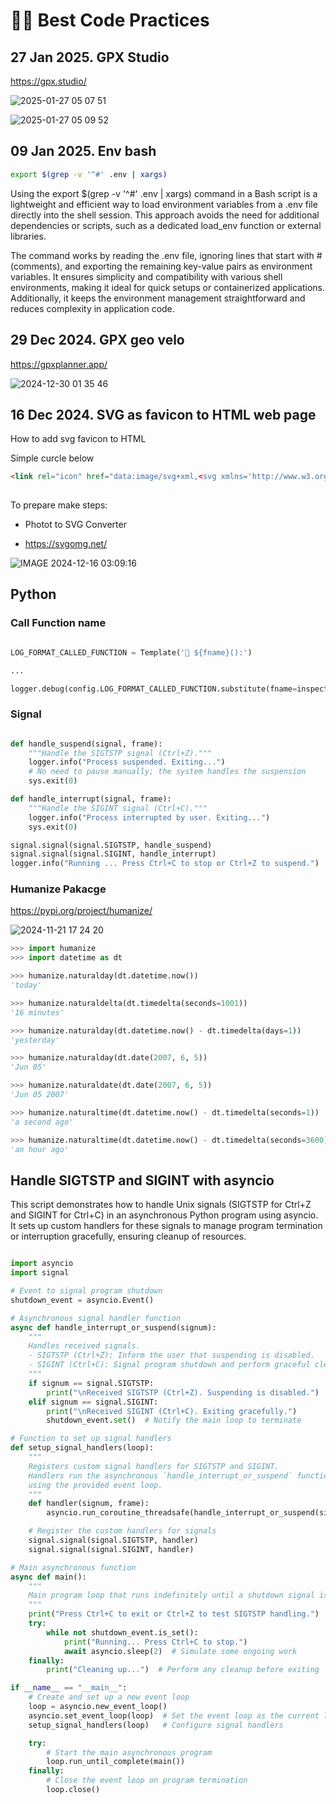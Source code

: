 # 👨‍💻 Best Code Practices


## 27 Jan 2025. GPX Studio 

https://gpx.studio/


![2025-01-27 05 07 51](https://github.com/user-attachments/assets/f0b627e8-0b0c-44ef-aa92-6820c4494151)

![2025-01-27 05 09 52](https://github.com/user-attachments/assets/5d0a0a98-2771-4f0b-af58-2224dd91d56f)




## 09 Jan 2025. Env bash

```bash
export $(grep -v '^#' .env | xargs)
```

Using the export $(grep -v '^#' .env | xargs) command in a Bash script is a lightweight and efficient way to load environment variables from a .env file directly into the shell session. This approach avoids the need for additional dependencies or scripts, such as a dedicated load_env function or external libraries.

The command works by reading the .env file, ignoring lines that start with # (comments), and exporting the remaining key-value pairs as environment variables. It ensures simplicity and compatibility with various shell environments, making it ideal for quick setups or containerized applications. Additionally, it keeps the environment management straightforward and reduces complexity in application code.



## 29 Dec 2024. GPX geo velo

https://gpxplanner.app/

![2024-12-30 01 35 46](https://github.com/user-attachments/assets/7276fa57-c97c-42cd-8b80-7bbb6674f23f)


## 16 Dec 2024. SVG as favicon to HTML web page

How to add svg favicon to HTML

Simple curcle below

```html
<link rel="icon" href="data:image/svg+xml,<svg xmlns='http://www.w3.org/2000/svg' viewBox='0 0 100 100'><circle cx='50' cy='50' r='50' fill='deepskyblue'/></svg>">
    
```

To prepare make steps:

- Photot to SVG Converter

- https://svgomg.net/

![IMAGE 2024-12-16 03:09:16](https://github.com/user-attachments/assets/724b3a03-0e94-41aa-81d5-9fa1c524a525)






## Python

### Call Function name

```python

LOG_FORMAT_CALLED_FUNCTION = Template('💈 ${fname}():')

...

logger.debug(config.LOG_FORMAT_CALLED_FUNCTION.substitute(fname=inspect.currentframe().f_code.co_name))

```


### Signal

```python

def handle_suspend(signal, frame):
    """Handle the SIGTSTP signal (Ctrl+Z)."""
    logger.info("Process suspended. Exiting...")
    # No need to pause manually; the system handles the suspension
    sys.exit(0)

def handle_interrupt(signal, frame):
    """Handle the SIGINT signal (Ctrl+C)."""
    logger.info("Process interrupted by user. Exiting...")
    sys.exit(0)

signal.signal(signal.SIGTSTP, handle_suspend)
signal.signal(signal.SIGINT, handle_interrupt)
logger.info("Running ... Press Ctrl+C to stop or Ctrl+Z to suspend.")

```



### Humanize Pakacge

https://pypi.org/project/humanize/

![2024-11-21 17 24 20](https://github.com/user-attachments/assets/39953ad3-7252-4831-a34c-f54adc9aedb7)

```python
>>> import humanize
>>> import datetime as dt

>>> humanize.naturalday(dt.datetime.now())
'today'

>>> humanize.naturaldelta(dt.timedelta(seconds=1001))
'16 minutes'

>>> humanize.naturalday(dt.datetime.now() - dt.timedelta(days=1))
'yesterday'

>>> humanize.naturalday(dt.date(2007, 6, 5))
'Jun 05'

>>> humanize.naturaldate(dt.date(2007, 6, 5))
'Jun 05 2007'

>>> humanize.naturaltime(dt.datetime.now() - dt.timedelta(seconds=1))
'a second ago'

>>> humanize.naturaltime(dt.datetime.now() - dt.timedelta(seconds=3600))
'an hour ago'

```


## Handle SIGTSTP and SIGINT with asyncio 

This script demonstrates how to handle Unix signals (SIGTSTP for Ctrl+Z and SIGINT for Ctrl+C) in an asynchronous Python program using asyncio. It sets up custom handlers for these signals to manage program termination or interruption gracefully, ensuring cleanup of resources.

```python

import asyncio
import signal

# Event to signal program shutdown
shutdown_event = asyncio.Event()

# Asynchronous signal handler function
async def handle_interrupt_or_suspend(signum):
    """
    Handles received signals.
    - SIGTSTP (Ctrl+Z): Inform the user that suspending is disabled.
    - SIGINT (Ctrl+C): Signal program shutdown and perform graceful cleanup.
    """
    if signum == signal.SIGTSTP:
        print("\nReceived SIGTSTP (Ctrl+Z). Suspending is disabled.")
    elif signum == signal.SIGINT:
        print("\nReceived SIGINT (Ctrl+C). Exiting gracefully.")
        shutdown_event.set()  # Notify the main loop to terminate

# Function to set up signal handlers
def setup_signal_handlers(loop):
    """
    Registers custom signal handlers for SIGTSTP and SIGINT.
    Handlers run the asynchronous `handle_interrupt_or_suspend` function
    using the provided event loop.
    """
    def handler(signum, frame):
        asyncio.run_coroutine_threadsafe(handle_interrupt_or_suspend(signum), loop)

    # Register the custom handlers for signals
    signal.signal(signal.SIGTSTP, handler)
    signal.signal(signal.SIGINT, handler)

# Main asynchronous function
async def main():
    """
    Main program loop that runs indefinitely until a shutdown signal is received.
    """
    print("Press Ctrl+C to exit or Ctrl+Z to test SIGTSTP handling.")
    try:
        while not shutdown_event.is_set():
            print("Running... Press Ctrl+C to stop.")
            await asyncio.sleep(2)  # Simulate some ongoing work
    finally:
        print("Cleaning up...")  # Perform any cleanup before exiting

if __name__ == "__main__":
    # Create and set up a new event loop
    loop = asyncio.new_event_loop()
    asyncio.set_event_loop(loop)  # Set the event loop as the current loop
    setup_signal_handlers(loop)   # Configure signal handlers

    try:
        # Start the main asynchronous program
        loop.run_until_complete(main())
    finally:
        # Close the event loop on program termination
        loop.close()

```



